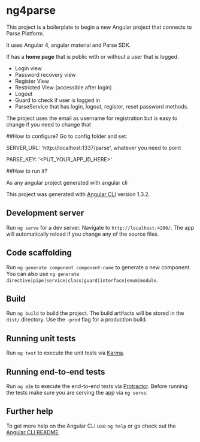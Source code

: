 # ng4parse

This project is a boilerplate to begin a new Angular project that connects to Parse Platform.
 
It uses Angular 4, angular material and Parse SDK.

If has a **home page** that is public with or without a user that is logged.

- Login view
- Password recovery view
- Register View
- Restricted View (accessible after login)
- Logout
- Guard to check if user is logged in 
- ParseService that has login, logout, register, reset password methods.

The project uses the email as username for registration but is easy to change if you need to change that


##How to configure?
Go to config folder and set:

SERVER_URL: 'http://localhost:1337/parse', whatever you need to point

PARSE_KEY: '<PUT_YOUR_APP_ID_HERE>'


##How to run it?

As any angular project generated with angular cli


This project was generated with [Angular CLI](https://github.com/angular/angular-cli) version 1.3.2.

## Development server

Run `ng serve` for a dev server. Navigate to `http://localhost:4200/`. The app will automatically reload if you change any of the source files.


## Code scaffolding

Run `ng generate component component-name` to generate a new component. You can also use `ng generate directive|pipe|service|class|guard|interface|enum|module`.

## Build

Run `ng build` to build the project. The build artifacts will be stored in the `dist/` directory. Use the `-prod` flag for a production build.

## Running unit tests

Run `ng test` to execute the unit tests via [Karma](https://karma-runner.github.io).

## Running end-to-end tests

Run `ng e2e` to execute the end-to-end tests via [Protractor](http://www.protractortest.org/).
Before running the tests make sure you are serving the app via `ng serve`.

## Further help

To get more help on the Angular CLI use `ng help` or go check out the [Angular CLI README](https://github.com/angular/angular-cli/blob/master/README.md).
